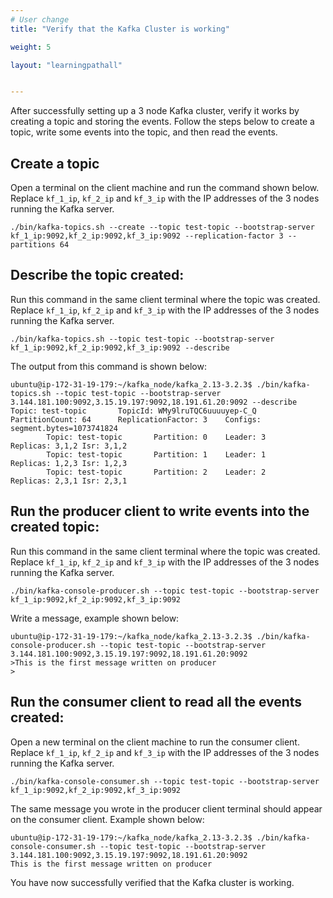 ```yaml
---
# User change
title: "Verify that the Kafka Cluster is working"

weight: 5

layout: "learningpathall"


---
```


After successfully setting up a 3 node Kafka cluster, verify it works by creating a topic and storing the events. Follow the steps below to create a topic, write some events into the topic, and then read the events.

## Create a topic

Open a terminal on the client machine and run the command shown below. Replace `kf_1_ip`, `kf_2_ip` and `kf_3_ip` with the IP addresses of the 3 nodes running the Kafka server.

```console
./bin/kafka-topics.sh --create --topic test-topic --bootstrap-server kf_1_ip:9092,kf_2_ip:9092,kf_3_ip:9092 --replication-factor 3 --partitions 64
```

## Describe the topic created:

Run this command in the same client terminal where the topic was created. Replace `kf_1_ip`, `kf_2_ip` and `kf_3_ip` with the IP addresses of the 3 nodes running the Kafka server.

```console
./bin/kafka-topics.sh --topic test-topic --bootstrap-server kf_1_ip:9092,kf_2_ip:9092,kf_3_ip:9092 --describe
```

The output from this command is shown below:

```output
ubuntu@ip-172-31-19-179:~/kafka_node/kafka_2.13-3.2.3$ ./bin/kafka-topics.sh --topic test-topic --bootstrap-server 3.144.181.100:9092,3.15.19.197:9092,18.191.61.20:9092 --describe
Topic: test-topic       TopicId: WMy9lruTQC6uuuuyep-C_Q PartitionCount: 64      ReplicationFactor: 3    Configs: segment.bytes=1073741824
        Topic: test-topic       Partition: 0    Leader: 3       Replicas: 3,1,2 Isr: 3,1,2
        Topic: test-topic       Partition: 1    Leader: 1       Replicas: 1,2,3 Isr: 1,2,3
        Topic: test-topic       Partition: 2    Leader: 2       Replicas: 2,3,1 Isr: 2,3,1
```

## Run the producer client to write events into the created topic:

Run this command in the same client terminal where the topic was created. Replace `kf_1_ip`, `kf_2_ip` and `kf_3_ip` with the IP addresses of the 3 nodes running the Kafka server.

```console
./bin/kafka-console-producer.sh --topic test-topic --bootstrap-server kf_1_ip:9092,kf_2_ip:9092,kf_3_ip:9092
```
Write a message, example shown below:

```output
ubuntu@ip-172-31-19-179:~/kafka_node/kafka_2.13-3.2.3$ ./bin/kafka-console-producer.sh --topic test-topic --bootstrap-server 3.144.181.100:9092,3.15.19.197:9092,18.191.61.20:9092
>This is the first message written on producer
>
```

## Run the consumer client to read all the events created:

Open a new terminal on the client machine to run the consumer client. Replace `kf_1_ip`, `kf_2_ip` and `kf_3_ip` with the IP addresses of the 3 nodes running the Kafka server.

```console
./bin/kafka-console-consumer.sh --topic test-topic --bootstrap-server kf_1_ip:9092,kf_2_ip:9092,kf_3_ip:9092
```

The same message you wrote in the producer client terminal should appear on the consumer client. Example shown below:

```output
ubuntu@ip-172-31-19-179:~/kafka_node/kafka_2.13-3.2.3$ ./bin/kafka-console-consumer.sh --topic test-topic --bootstrap-server 3.144.181.100:9092,3.15.19.197:9092,18.191.61.20:9092
This is the first message written on producer
```

You have now successfully verified that the Kafka cluster is working.
